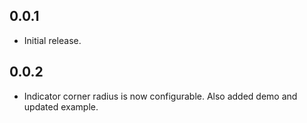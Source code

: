 ## 0.0.1

* Initial release.

## 0.0.2

* Indicator corner radius is now configurable. Also added demo and updated example.